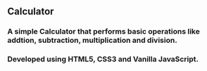 ## Calculator
### A simple Calculator that performs basic operations like addtion, subtraction, multiplication and division.
### Developed using HTML5, CSS3 and Vanilla JavaScript.
